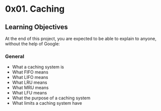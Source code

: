 # 0x01. Caching

## Learning Objectives
At the end of this project, you are expected to be able to explain to anyone, without the help of Google:

### General
* What a caching system is
* What FIFO means
* What LIFO means
* What LRU means
* What MRU means
* What LFU means
* What the purpose of a caching system
* What limits a caching system have
